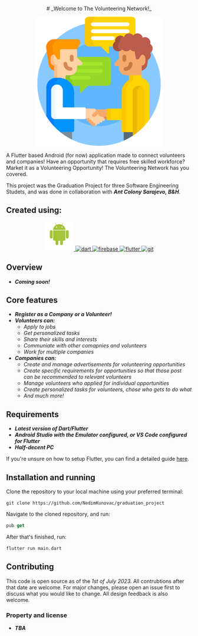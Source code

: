 <p align="center"> # _Welcome to The Volunteering Network!_ </p>

<p align="center"> <a href="https://github.com/NedimKunovac/graduation_project/blob/main/assets/introduction.png" target="_blank" rel="noreferrer"> <img src="https://github.com/NedimKunovac/graduation_project/blob/main/assets/introduction.png" alt="android" width="350" height="350"/> </a> </p>

A Flutter based Android (for now) application made to connect volunteers and companies! Have an opportunity that requires free skilled workforce? Market it as a Volunteering Opportunity! The Volunteering Network has you covered.

This project was the Graduation Project for three Software Engineering Studets, and was done in collaboration with ***Ant Colony Sarajevo, B&H***.

## Created using:
<p align="center"> <a href="https://developer.android.com" target="_blank" rel="noreferrer"> <img src="https://raw.githubusercontent.com/devicons/devicon/master/icons/android/android-original-wordmark.svg" alt="android" width="80" height="80"/> </a> <a href="https://dart.dev" target="_blank" rel="noreferrer"> <img src="https://www.vectorlogo.zone/logos/dartlang/dartlang-icon.svg" alt="dart" width="80" height="80"/> </a> <a href="https://firebase.google.com/" target="_blank" rel="noreferrer"> <img src="https://www.vectorlogo.zone/logos/firebase/firebase-icon.svg" alt="firebase" width="80" height="80"/> </a> <a href="https://flutter.dev" target="_blank" rel="noreferrer"> <img src="https://www.vectorlogo.zone/logos/flutterio/flutterio-icon.svg" alt="flutter" width="80" height="80"/> </a> <a href="https://git-scm.com/" target="_blank" rel="noreferrer"> <img src="https://www.vectorlogo.zone/logos/git-scm/git-scm-icon.svg" alt="git" width="80" height="80"/> </a> </p>

## Overview
 - ***Coming soon!***

## Core features
 - ***Register as a Company or a Volunteer!***
 - ***Volunteers can:***
   - _Apply to jobs_
   - _Get personalized tasks_
   - _Share their skills and interests_
   - _Communiate with other comapnies and volunteers_
   - _Work for multiple companies_
 - ***Companies can:***
   - _Create and manage advertisements for volunteering opportunities_
   - _Create specific requirements for opportunities so that those post can be recommended to relevant volunteers_
   - _Manage volunteers who applied for individual opportunities_
   - _Create personalized tasks for volunteers, chose who gets to do what_
   - _And much more!_



## Requirements
 - ***Latest version of Dart/Flutter***
 - ***Android Studio with the Emulator configured, or VS Code configured for Flutter***
 - ***Half-decent PC***

If you're unsure on how to setup Flutter, you can find a detailed guide [here](https://docs.flutter.dev/get-started/install).

## Installation and running

Clone the repository to your local machine using your preferred terminal:
```git
git clone https://github.com/NedimKunovac/graduation_project
```

Navigate to the cloned repository, and run:
```dart
pub get
```

After that's finished, run:
```dart
flutter run main.dart
```

## Contributing
This code is open source as of the _1st of July 2023._ All contrubtions after that date are welcome. For major changes, please open an issue first to discuss what you would like to change. All design feedback is also welcome.

### Property and license
 - ***TBA***
